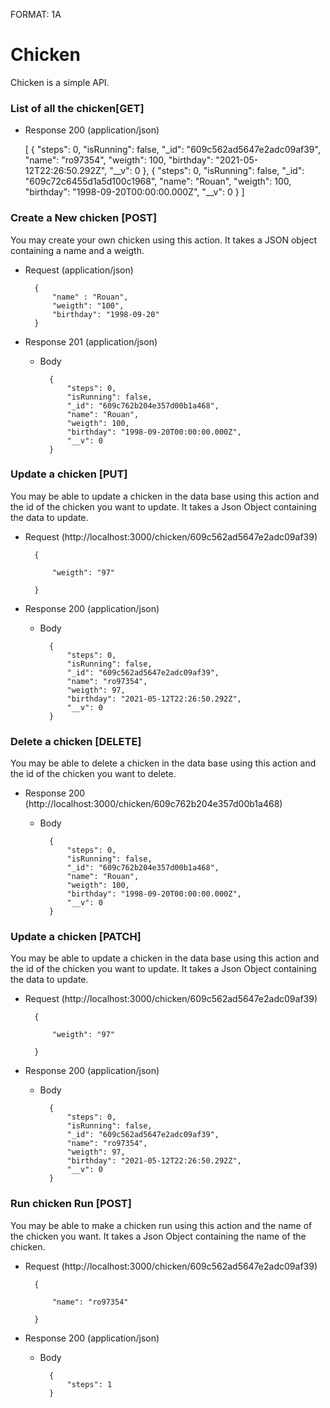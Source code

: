 FORMAT: 1A


# Chicken

Chicken is a simple API.

### List of all the chicken[GET]

+ Response 200 (application/json)

    [
        {
            "steps": 0,
            "isRunning": false,
            "_id": "609c562ad5647e2adc09af39",
            "name": "ro97354",
            "weigth": 100,
            "birthday": "2021-05-12T22:26:50.292Z",
            "__v": 0
        },
        {
            "steps": 0,
            "isRunning": false,
            "_id": "609c72c6455d1a5d100c1968",
            "name": "Rouan",
            "weigth": 100,
            "birthday": "1998-09-20T00:00:00.000Z",
            "__v": 0
        }
    ]

### Create a New chicken [POST]

You may create your own chicken using this action. It takes a JSON
object containing a name and a weigth.

+ Request (application/json)

        {
            "name" : "Rouan",
            "weigth": "100",
            "birthday": "1998-09-20"
        }

+ Response 201 (application/json)


    + Body

            {
                "steps": 0,
                "isRunning": false,
                "_id": "609c762b204e357d00b1a468",
                "name": "Rouan",
                "weigth": 100,
                "birthday": "1998-09-20T00:00:00.000Z",
                "__v": 0
            }
            
### Update a chicken [PUT]

You may be able to update a chicken in the data base using this action and the id of the chicken you want to update. 
It takes a Json Object containing the data to update.

+ Request (http://localhost:3000/chicken/609c562ad5647e2adc09af39)

        {
            
            "weigth": "97"
           
        }
+ Response 200 (application/json)

    + Body

            {
                "steps": 0,
                "isRunning": false,
                "_id": "609c562ad5647e2adc09af39",
                "name": "ro97354",
                "weigth": 97,
                "birthday": "2021-05-12T22:26:50.292Z",
                "__v": 0
            }
        
### Delete a chicken [DELETE]

You may be able to delete a chicken in the data base using this action and the id of the chicken you want to delete. 

+ Response 200 (http://localhost:3000/chicken/609c762b204e357d00b1a468)

    + Body

            {
                "steps": 0,
                "isRunning": false,
                "_id": "609c762b204e357d00b1a468",
                "name": "Rouan",
                "weigth": 100,
                "birthday": "1998-09-20T00:00:00.000Z",
                "__v": 0
            }
        
###  Update a chicken [PATCH]

You may be able to update a chicken in the data base using this action and the id of the chicken you want to update. 
It takes a Json Object containing the data to update.

+ Request (http://localhost:3000/chicken/609c562ad5647e2adc09af39)

        {
            
            "weigth": "97"
           
        }
+ Response 200 (application/json)

    + Body

            {
                "steps": 0,
                "isRunning": false,
                "_id": "609c562ad5647e2adc09af39",
                "name": "ro97354",
                "weigth": 97,
                "birthday": "2021-05-12T22:26:50.292Z",
                "__v": 0
            }
###  Run chicken Run [POST]

You may be able to make a chicken run using this action and the name of the chicken you want. 
It takes a Json Object containing the name of the chicken.

+ Request (http://localhost:3000/chicken/609c562ad5647e2adc09af39)

        {
            
            "name": "ro97354"
           
        }
+ Response 200 (application/json)

    + Body

            {
                "steps": 1
            }
